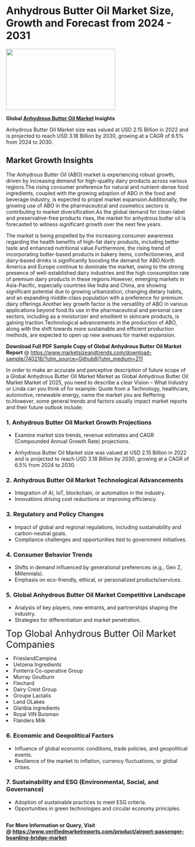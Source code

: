 <H1>Anhydrous Butter Oil Market Size, Growth and Forecast from 2024 - 2031</H1><img class="aligncenter size-medium wp-image-584254" src="https://thirdeyenews.in/wp-content/uploads/2024/09/Global-Market-Research-300x168.jpeg" alt="" width="300" height="168" /><p><strong>Global&nbsp;<a href="https://www.marketsizeandtrends.com/download-sample/740216/?utm_source=Github8j?utm_medium=211">Anhydrous Butter Oil Market</a> Insights</strong></p><p>Anhydrous Butter Oil Market size was valued at USD 2.15 Billion in 2022 and is projected to reach USD 3.18 Billion by 2030, growing at a CAGR of 6.5% from 2024 to 2030.</p><p><h2>Market Growth Insights</h2> <p>The Anhydrous Butter Oil (ABO) market is experiencing robust growth, driven by increasing demand for high-quality dairy products across various regions.The rising consumer preference for natural and nutrient-dense food ingredients, coupled with the growing adoption of ABO in the food and beverage industry, is expected to propel market expansion.Additionally, the growing use of ABO in the pharmaceutical and cosmetics sectors is contributing to market diversification.As the global demand for clean-label and preservative-free products rises, the market for anhydrous butter oil is forecasted to witness significant growth over the next few years.</p> <p>The market is being propelled by the increasing consumer awareness regarding the health benefits of high-fat dairy products, including better taste and enhanced nutritional value.Furthermore, the rising trend of incorporating butter-based products in bakery items, confectioneries, and dairy-based drinks is significantly boosting the demand for ABO.North America and Europe continue to dominate the market, owing to the strong presence of well-established dairy industries and the high consumption rate of premium dairy products in these regions.However, emerging markets in Asia-Pacific, especially countries like India and China, are showing significant potential due to growing urbanization, changing dietary habits, and an expanding middle-class population with a preference for premium dairy offerings.Another key growth factor is the versatility of ABO in various applications beyond food.Its use in the pharmaceutical and personal care sectors, including as a moisturizer and emollient in skincare products, is gaining traction.Technological advancements in the production of ABO, along with the shift towards more sustainable and efficient production methods, are expected to open up new avenues for market expansion.<p><span class=""><strong>Download Full PDF Sample Copy of Global Anhydrous Butter Oil Market Report</strong> @ <a href="https://www.marketsizeandtrends.com/download-sample/740216/?utm_source=Github8j?utm_medium=211" target="_blank">https://www.marketsizeandtrends.com/download-sample/740216/?utm_source=Github8j?utm_medium=211</a></span></p><p>In order to make an accurate and perceptive description of future scope of a Global&nbsp;Anhydrous Butter Oil Market Market as Global&nbsp;Anhydrous Butter Oil Market Market of 2025, you need to describe a clear Vision &ndash; What Industry or Linda can you think of for example: Quote from a Technology, healthcare, automotive, renewable energy, name the market you are Reffering to.However, some general trends and factors usually impact market reports and their future outlook include:</p><h3>1.&nbsp;<strong>Anhydrous Butter Oil Market Growth Projections</strong></h3><ul><li>Examine market size trends, revenue estimates and CAGR (Compounded Annual Growth Rate) projections.</li><li><p>Anhydrous Butter Oil Market size was valued at USD 2.15 Billion in 2022 and is projected to reach USD 3.18 Billion by 2030, growing at a CAGR of 6.5% from 2024 to 2030.</p></li></ul><h3>2.&nbsp;<strong>Anhydrous Butter Oil Market Technological Advancements</strong></h3><ul><li>Integration of AI, IoT, blockchain, or automation in the industry.</li><li>Innovations driving cost reductions or improving efficiency.</li></ul><h3>3.&nbsp;<strong>Regulatory and Policy Changes</strong></h3><ul><li>Impact of global and regional regulations, including sustainability and carbon-neutral goals.</li><li>Compliance challenges and opportunities tied to government initiatives.</li></ul><h3>4.&nbsp;<strong>Consumer Behavior Trends</strong></h3><ul><li>Shifts in demand influenced by generational preferences (e.g., Gen Z, Millennials).</li><li>Emphasis on eco-friendly, ethical, or personalized products/services.</li></ul><h3>5.&nbsp;<strong>Global Anhydrous Butter Oil Market Competitive Landscape</strong></h3><ul><li>Analysis of key players, new entrants, and partnerships shaping the industry.</li><li>Strategies for differentiation and market penetration.</li></ul><p data-pm-slice="1 1 []"><span style="color: inherit; font-family: inherit; font-size: 25px;">Top Global Anhydrous Butter Oil Market Companies</span></p><div class="" data-test-id=""><p><li>FrieslandCampina</li><li> Uelzena Ingredients</li><li> Fonterra Co-operative Group</li><li> Murray Goulburn</li><li> Flechard</li><li> Dairy Crest Group</li><li> Groupe Lactalis</li><li> Land OLakes</li><li> Glanbia ingredients</li><li> Royal VIN Buisman</li><li> Flanders Milk</li></p></div><h3>6.&nbsp;<strong>Economic and Geopolitical Factors</strong></h3><ul><li>Influence of global economic conditions, trade policies, and geopolitical events.</li><li>Resilience of the market to inflation, currency fluctuations, or global crises.</li></ul><h3>7.&nbsp;<strong>Sustainability and ESG (Environmental, Social, and Governance)</strong></h3><ul><li>Adoption of sustainable practices to meet ESG criteria.</li><li>Opportunities in green technologies and circular economy principles.</li></ul><h2><strong style="font-size: 14px;">For More Information or Query, Visit @&nbsp;</strong><a style="background-color: #ffffff; font-size: 14px;" href="https://www.marketsizeandtrends.com/report/anhydrous-butter-oil-market/" target="_blank">https://www.verifiedmarketreports.com/product/airport-passenger-boarding-bridge-market</a></h2>